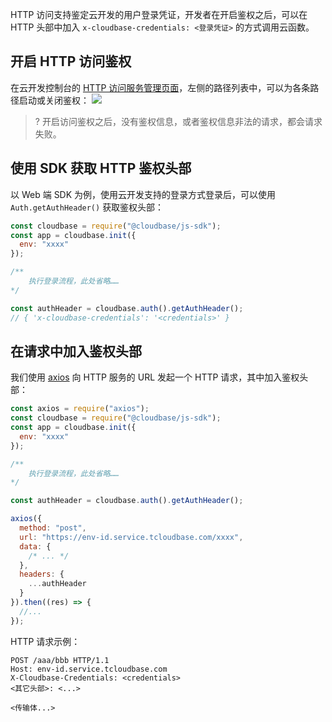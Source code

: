 HTTP 访问支持鉴定云开发的用户登录凭证，开发者在开启鉴权之后，可以在 HTTP 头部中加入 `x-cloudbase-credentials: <登录凭证>` 的方式调用云函数。

## 开启 HTTP 访问鉴权

在云开发控制台的 [HTTP 访问服务管理页面](https://console.cloud.tencent.com/tcb/env/access)，左侧的路径列表中，可以为各条路径启动或关闭鉴权：
![](https://qcloudimg.tencent-cloud.cn/raw/eb526cdda30722d415fd35d89e82fbc8.png)

>? 开启访问鉴权之后，没有鉴权信息，或者鉴权信息非法的请求，都会请求失败。

## 使用 SDK 获取 HTTP 鉴权头部

以 Web 端 SDK 为例，使用云开发支持的登录方式登录后，可以使用 `Auth.getAuthHeader()` 获取鉴权头部：

```js
const cloudbase = require("@cloudbase/js-sdk");
const app = cloudbase.init({
  env: "xxxx"
});

/**
    执行登录流程，此处省略……
*/

const authHeader = cloudbase.auth().getAuthHeader();
// { 'x-cloudbase-credentials': '<credentials>' }
```

## 在请求中加入鉴权头部

我们使用 [axios](https://www.npmjs.com/package/axios) 向 HTTP 服务的 URL 发起一个 HTTP 请求，其中加入鉴权头部：

```js
const axios = require("axios");
const cloudbase = require("@cloudbase/js-sdk");
const app = cloudbase.init({
  env: "xxxx"
});

/**
    执行登录流程，此处省略……
*/

const authHeader = cloudbase.auth().getAuthHeader();

axios({
  method: "post",
  url: "https://env-id.service.tcloudbase.com/xxxx",
  data: {
    /* ... */
  },
  headers: {
    ...authHeader
  }
}).then((res) => {
  //...
});
```

HTTP 请求示例：

```
POST /aaa/bbb HTTP/1.1
Host: env-id.service.tcloudbase.com
X-Cloudbase-Credentials: <credentials>
<其它头部>: <...>

<传输体...>
```

